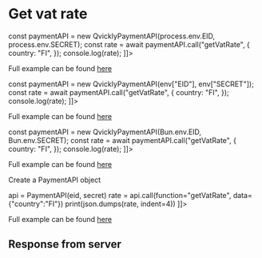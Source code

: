 # Get vat rate

<include from="Snippets-PaymentAPI.md" element-id="snippet-header"></include>

<tabs>
    <tab title="%code-json%">
<code-block lang="json">
<![CDATA[
{
    "credentials": {
        "id": "%MERCHANT_ID%",
        "hash": "e2b7cd4e3e73d940be7c14cb68de7e56316925dc46ce92a9b0a97f7ccbd59b615cf87fcca1140f4fee2818d6a8b51e9c167f1ddb055a602ab47016dfd49a2fb4",
        "version": "%API_VERSION%",
        "client": "%CLIENT_NAME%",
        "language": "sv",
        "time": 1714940849.370662
    },
    "data": {
        "country": "FI"
    },
    "function": "getVatRate"
}
]]>
</code-block>
    </tab>

<tab title="%code-node%">
<code-block lang="javascript">
<![CDATA[
import { QvicklyPaymentAPI } from "../../PaymentAPI.js";

const paymentAPI = new QvicklyPaymentAPI(process.env.EID, process.env.SECRET);
const rate = await paymentAPI.call("getVatRate", {
    country: "FI",
});
console.log(rate);
]]>
</code-block>

Full example can be found [here](https://github.com/Billmate/QvicklyAPISamples/blob/main/Node.JS/examples/PaymentAPI/getVatRate.js)

</tab>

<tab title="%code-deno%">
<code-block lang="javascript">
<![CDATA[
import {QvicklyPaymentAPI, env} from "../../PaymentAPI.ts";

const paymentAPI = new QvicklyPaymentAPI(env["EID"], env["SECRET"]);
const rate = await paymentAPI.call("getVatRate", {
    country: "FI",
});
console.log(rate);
]]>
</code-block>

Full example can be found [here](https://github.com/Billmate/QvicklyAPISamples/blob/main/Deno/examples/PaymentAPI/getVatRate.ts)

</tab>

<tab title="%code-bun%">
<code-block lang="javascript">
<![CDATA[
import QvicklyPaymentAPI from "../../PaymentAPI";

const paymentAPI = new QvicklyPaymentAPI(Bun.env.EID, Bun.env.SECRET);
const rate = await paymentAPI.call("getVatRate", {
    country: "FI",
});
console.log(rate);
]]>
</code-block>

Full example can be found [here](https://github.com/Billmate/QvicklyAPISamples/blob/main/Bun/examples/PaymentAPI/getVatRate.ts)

</tab>

  <tab title="%code-python%">
<code-block lang="Python">
<![CDATA[
from PaymentAPI import PaymentAPI

# Create a PaymentAPI object
api = PaymentAPI(eid, secret)
rate = api.call(function="getVatRate", data={"country":"FI"})
print(json.dumps(rate, indent=4))
]]>
</code-block>

Full example can be found [here](https://github.com/Billmate/QvicklyAPISamples/blob/main/Python/examples/PaymentAPI/getVatRate.py)

  </tab>
</tabs>

## Response from server
<code-block lang="json">
<![CDATA[
{
    "credentials": {
        "hash": "552d8dcff344e07723d138bc14696d1012652d44ff5ac43f0b6d8319ce7f7443c0474423768181c8a648ee385afe8b8bd18af485b5a94c7669a8a6a1617700f4",
        "logid": 1234567
    },
    "data": {
        "result": "24"
    }
}
]]>
</code-block>

<include from="Snippets-Examples.md" element-id="snippet-footer"></include>